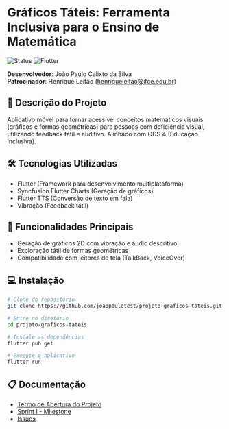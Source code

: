 # Gráficos Táteis: Ferramenta Inclusiva para o Ensino de Matemática

![Status](https://img.shields.io/badge/Status-Em%20Desenvolvimento-blue)
![Flutter](https://img.shields.io/badge/Flutter-3.13.0-blue)

**Desenvolvedor**: João Paulo Calixto da Silva  
**Patrocinador**: Henrique Leitão (henriqueleitao@ifce.edu.br)

## 📝 Descrição do Projeto

Aplicativo móvel para tornar acessível conceitos matemáticos visuais (gráficos e formas geométricas) para pessoas com deficiência visual, utilizando feedback tátil e auditivo. Alinhado com ODS 4 (Educação Inclusiva).

## 🛠️ Tecnologias Utilizadas

- Flutter (Framework para desenvolvimento multiplataforma)
- Syncfusion Flutter Charts (Geração de gráficos)
- Flutter TTS (Conversão de texto em fala)
- Vibração (Feedback tátil)

## 🎯 Funcionalidades Principais

- Geração de gráficos 2D com vibração e áudio descritivo
- Exploração tátil de formas geométricas
- Compatibilidade com leitores de tela (TalkBack, VoiceOver)

## 💻 Instalação

```bash
# Clone do repositório
git clone https://github.com/joaopaulotest/projeto-graficos-tateis.git

# Entre no diretório
cd projeto-graficos-tateis

# Instale as dependências
flutter pub get

# Execute o aplicativo
flutter run
```

## 📋 Documentação

- [Termo de Abertura do Projeto](docs/Termo-de-abertura-do-projeto.md)
- [Sprint I - Milestone](https://github.com/joaopaulotest/projeto-graficos-tateis/milestones)
- [Issues](https://github.com/joaopaulotest/projeto-graficos-tateis/issues)
